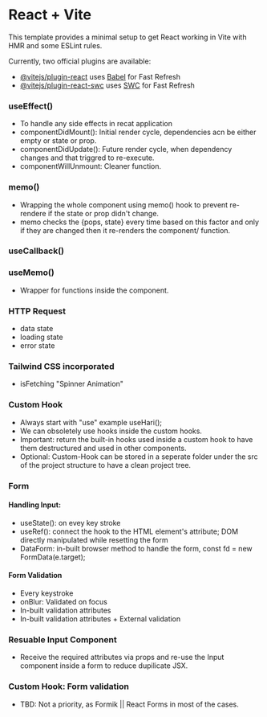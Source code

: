 # React + Vite

This template provides a minimal setup to get React working in Vite with HMR and some ESLint rules.

Currently, two official plugins are available:

- [@vitejs/plugin-react](https://github.com/vitejs/vite-plugin-react/blob/main/packages/plugin-react/README.md) uses [Babel](https://babeljs.io/) for Fast Refresh
- [@vitejs/plugin-react-swc](https://github.com/vitejs/vite-plugin-react-swc) uses [SWC](https://swc.rs/) for Fast Refresh

### useEffect()

- To handle any side effects in recat application
- componentDidMount(): Initial render cycle, dependencies acn be either empty or state or prop.
- componentDidUpdate(): Future render cycle, when dependency changes and that triggred to re-execute.
- componentWillUnmount: Cleaner function.

### memo()

- Wrapping the whole component using memo() hook to prevent re-rendere if the state or prop didn't change.
- memo checks the {pops, state} every time based on this factor and only if they are changed then it re-renders the component/ function.

### useCallback()

### useMemo()

- Wrapper for functions inside the component.

### HTTP Request

- data state
- loading state
- error state

### Tailwind CSS incorporated

- isFetching "Spinner Animation"

### Custom Hook
- Always start with "use" example useHari();
- We can obsoletely use hooks inside the custom hooks.
- Important: return the built-in hooks used inside a custom hook to have them destructured and used in other components.
- Optional: Custom-Hook can be stored in a seperate folder under the src of the project structure to have a clean project tree.

### Form
#### Handling Input:
-  useState(): on evey key stroke
-  useRef(): connect the hook to the HTML element's attribute; DOM directly manipulated while resetting the form
-  DataForm: in-built browser method to handle the form, const fd = new FormData(e.target);

#### Form Validation
- Every keystroke
- onBlur: Validated on focus
- In-built validation attributes
- In-built validation attributes + External validation

### Resuable Input Component
- Receive the required attributes via props and re-use the Input component inside a form to reduce dupilicate JSX.

### Custom Hook: Form validation
- TBD: Not a priority, as Formik || React Forms in most of the cases.
